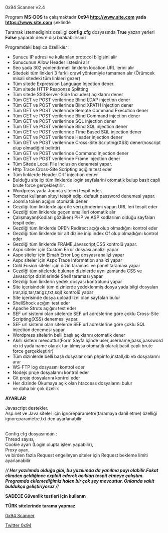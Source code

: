 0x94 Scanner v2.4

Program <b>MS-DOS</b> ta çalışmaktadır <b>0x94 http://www.site.com yada https://www.site.com</b> şeklinde<br>

Taramak istemediginiz ozelligi <b>config.cfg</b> dosyasında  <b>True</b> yazan yerleri <b>False</b> yaparak devre dışı bırakabilirsiniz

Programdaki başlıca özellikler : 
- Sunucu IP adresi ve kullanılan protocol bilgisini alir<br>
- Sunucunun Allow Header listesini alır<br>
- Seo  yada 302 yonlendirmeli linklerin location URL lerini alır<br>
- Sitedeki tüm linkleri 3 farklı crawl yöntemiyle tamamen alır (Örümcek misali sitedeki tüm linkleri gezer)<br>
- Tüm sitede Expression Language Injection dener.<br>
- Tüm sitede HTTP Response Splitting<br>
- Tüm sitede SSI(Server-Side Includes) açıklarını dener<br>
- Tüm GET ve POST verilerinde Blind LDAP injection dener<br>
- Tüm GET ve POST verilerinde Blind XPATH injection dener<br>
- Tüm GET ve POST verilerinde Remote Command Execution dener<br>
- Tüm GET ve POST verilerinde Blind Command injection dener<br>
- Tüm GET ve POST verilerinde SQL injection dener<br>
- Tüm GET ve POST verilerinde Blind SQL injection dener<br>
- Tüm GET ve POST verilerinde Time Based SQL injection dener<br>
- Tüm GET ve POST verilerinde Header injection dener<br>
- Tüm GET ve POST verilerinde Cross-Site Scripting(XSS) dener(noscript olup olmadiğini belirtir)<br>
- Tüm GET ve POST verilerinde Command injection dener<br>
- Tüm GET ve POST verilerinde Frame injection dener<br>
- Tüm Sitede Local File Inclusion denemesi yapar.<br>
- Http Trace Cross-Site Scripting açığını test eder<br>
- Tüm linklerde Header Crlf injection dener<br>
- Bulduğu site içi tüm linklerde login sayfalarini otomatik bulup basit capli brute force gerçekleştirir.<br>
- Wordpress yada Joomla siteleri tespit eder.<br>
- Tomcat kullanan siteyi tespit edip, default password denemesi yapar.<br>
- Joomla token açığını otomatik dener<br>
- Gezdiği tüm linklerde ajax ile veri gönderimi yapan URL leri tespit eder<br>
- Gezdiği tüm linklerde geçen emailleri otomatik alır<br>
- Çalışmayan(Kodları gözüken) PHP ve ASP kodlarının olduğu sayfaları tespit eder.<br>
- Gezdiği tüm linklerde OPEN Redirect açığı olup olmadığını kontrol eder<br>
- Gezdiği tüm linklerde bir alt dizine inip index Of olup olmadığını kontrol eder<br>
- Gezdiği tüm linklerde FRAME,Javascript,CSS kontrolü yapar.<br>
- Aspx siteler için Custom Error dosyası analizi yapar<br>
- Aspx siteler için Elmah Error Log  dosyası analizi yapar<br>
- Aspx siteler için Aspx Trace Information analizi yapar<br>
- Cold Fusion siteler için dizin taraması ve panel taraması yapar<br>
- Gezdiği tüm sitelerde bulunan dizinlerde aynı zamanda CSS ve Javascript dizinlerinde Shell taraması yapar <br>
- Gezdiği tüm linklerin yedek dosyası kontrolünü yapar<br>
- Site içerisindeki tüm dizinlerde yedeklenmiş dosya yada bilgi dosyaları (rar,zip,tar,tar.gz,txt,sql) kontrolü yapar<br>
- Site içerisinde dosya upload izni olan sayfaları bulur<br>
- ShellShock açığını test eder<br>
- Apache Struts açığını test eder<br>
- SEF url sistemi olan sitelerde SEF url adreslerine göre çoklu Cross-Site Scripting(XSS) denemesi yapar.<br>
- SEF url sistemi olan sitelerde SEF url adreslerine göre çoklu SQL injection denemesi yapar.<br>
- Wordpress sitelerin belli başlı açıklarını otomatik dener<br>
- Akıllı sistem mevcuttur(Form Sayfa içinde user,username,pass,password vb id yada name olarak tanıtılmışsa otomatik olarak basit çaplı brute force gerçekleştirir)<br>
- Tüm dizinlerde belli başlı dosyalar olan phpinfo,install,db vb dosyalarını arar<br>
- WS-FTP log dosyasını kontrol eder<br>
- Nodejs proje dosyalarını kontrol eder<br>
- Git proje dosyalarını kontrol eder<br>
- Her dizinde Okumaya açık olan htaccess dosyalarını bulur<br>
ve daha bir çok özellik<br>


<b>AYARLAR</b>

Javascript destekler.<br>
Asp.net ve Java siteler için ignoreparametre(taramaya dahil etme) özelliği ignoreparametre.txt den ayarlanabilir.<br>

<br>Config.cfg dosyasından : </b><br>
Thread sayısı,<br>
Cookie ayarı (Login olupta işlem yapabilir),<br>
Proxy ayarı,<br>
ve birden fazla Request engelleyen siteler için Request bekleme limiti ayarlanabilir<br>

/*****/ 
Her yazılımda olduğu gibi, bu yazılımda da yanılma payı olabilir.Fakat elimden geldiğince exploit ederek açıkları tespit etmeye çalıştım.<br>
Programda eklemediğimiz halen bir çok şey mevcuttur. 
Onlarıda vakit buldukça geliştiriyoruz /*****/

<b>SADECE Güvenlik testleri için kullanın</b>

<b>TÜRK sitelerinde tarama yapmaz</b>

<a href="https://github.com/antichown/0x94scanner">0x94 Scanner</a>

<a href="https://twitter.com/0x94">Twitter 0x94</a>
